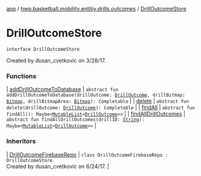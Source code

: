 [app](../../index.md) / [hwp.basketball.mobility.entitiy.drills.outcomes](../index.md) / [DrillOutcomeStore](.)

# DrillOutcomeStore

`interface DrillOutcomeStore`

Created by dusan_cvetkovic on 3/28/17.

### Functions

| [addDrillOutcomeToDatabase](add-drill-outcome-to-database.md) | `abstract fun addDrillOutcomeToDatabase(drillOutcome: `[`DrillOutcome`](../-drill-outcome/index.md)`, drillBitmap: `[`Bitmap`](https://developer.android.com/reference/android/graphics/Bitmap.html)`, drillBitmapArea: `[`Bitmap`](https://developer.android.com/reference/android/graphics/Bitmap.html)`): Completable` |
| [delete](delete.md) | `abstract fun delete(drillOutcome: `[`DrillOutcome`](../-drill-outcome/index.md)`): Completable` |
| [findAll](find-all.md) | `abstract fun findAll(): Maybe<`[`MutableList`](https://kotlinlang.org/api/latest/jvm/stdlib/kotlin.collections/-mutable-list/index.html)`<`[`DrillOutcome`](../-drill-outcome/index.md)`>>` |
| [findAllDrillOutcomes](find-all-drill-outcomes.md) | `abstract fun findAllDrillOutcomes(drillID: `[`String`](https://kotlinlang.org/api/latest/jvm/stdlib/kotlin/-string/index.html)`): Maybe<`[`MutableList`](https://kotlinlang.org/api/latest/jvm/stdlib/kotlin.collections/-mutable-list/index.html)`<`[`DrillOutcome`](../-drill-outcome/index.md)`>>` |

### Inheritors

| [DrillOutcomeFirebaseRepo](../-drill-outcome-firebase-repo/index.md) | `class DrillOutcomeFirebaseRepo : DrillOutcomeStore`<br>Created by dusan_cvetkovic on 6/24/17. |

